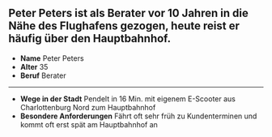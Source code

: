## Peter Peters ist als Berater vor 10 Jahren in die Nähe des Flughafens gezogen, heute reist er häufig über den Hauptbahnhof.

* **Name** Peter Peters
* **Alter** 35
* **Beruf** Berater

---

* **Wege in der Stadt** Pendelt in 16 Min. mit eigenem E-Scooter aus 
<span class="marker-label" id="marker-label-whitespot-persona-peter">Charlottenburg Nord</span> zum 
<span class="marker-label" id="marker-label-whitespot-persona-peter-target">Hauptbahnhof</span>
* **Besondere Anforderungen** Fährt oft sehr früh zu Kundenterminen und kommt oft erst spät am Hauptbahnhof an

